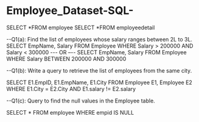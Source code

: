 # Employee_Dataset-SQL-

SELECT *FROM employee
SELECT *FROM employeedetail

--Q1(a): Find the list of employees whose salary ranges between 2L to 3L.
SELECT EmpName, Salary FROM Employee
WHERE Salary > 200000 AND Salary < 300000
--- OR –--
SELECT EmpName, Salary FROM Employee
WHERE Salary BETWEEN 200000 AND 300000

--Q1(b): Write a query to retrieve the list of employees from the same city.

SELECT E1.EmpID, E1.EmpName, E1.City
FROM Employee E1, Employee E2
WHERE E1.City = E2.City AND E1.salary != E2.salary

--Q1(c): Query to find the null values in the Employee table.

SELECT * FROM employee
WHERE empid IS NULL
